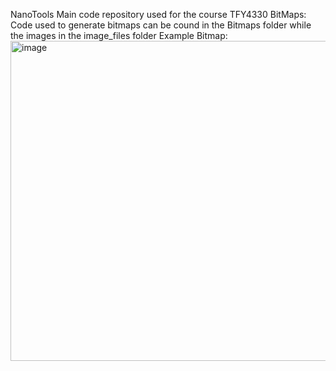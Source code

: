 N a n o T o o l s 
Main code repository used for the course TFY4330
 
BitMaps:
Code used to generate bitmaps can be cound in the Bitmaps folder while the images in the image_files folder
Example Bitmap:
<img width="512" height="512" alt="image" src="https://github.com/user-attachments/assets/98d923c6-e659-416a-b2e0-7a8b812facb5" />

 
